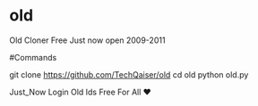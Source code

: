# old
Old Cloner Free Just now open 2009-2011

#Commands

git clone https://github.com/TechQaiser/old
cd old
python old.py

Just_Now Login Old Ids Free For All ❤
